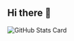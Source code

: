 ## Hi there 👋

![GitHub Stats Card](https://github-readme-stats-clone-g6pr.vercel.app/api?username=yukipooh&count_private=true&include_all_commits=true&show_icons=true&theme=radical)


<!--
**yukipooh/yukipooh** is a ✨ _special_ ✨ repository because its `README.md` (this file) appears on your GitHub profile.

Here are some ideas to get you started:

- 🔭 I’m currently working on ...
- 🌱 I’m currently learning ...
- 👯 I’m looking to collaborate on ...
- 🤔 I’m looking for help with ...
- 💬 Ask me about ...
- 📫 How to reach me: ...
- 😄 Pronouns: ...
- ⚡ Fun fact: ...
-->
